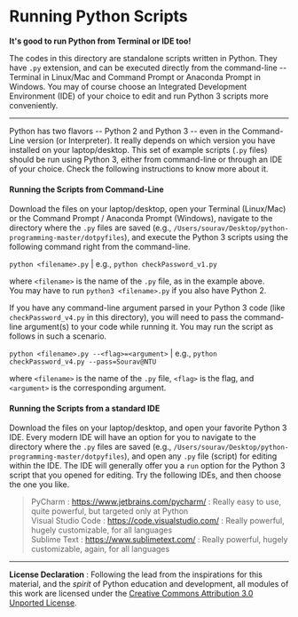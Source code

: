 # Running Python Scripts

**It's good to run Python from Terminal or IDE too!**

The codes in this directory are standalone scripts written in Python. They have `.py` extension, and can be executed directly from the command-line -- Terminal in Linux/Mac and Command Prompt or Anaconda Prompt in Windows. You may of course choose an Integrated Development Environment (IDE) of your choice to edit and run Python 3 scripts more conveniently.

---

Python has two flavors -- Python 2 and Python 3 -- even in the Command-Line version (or Interpreter). It really depends on which version you have installed on your laptop/desktop. This set of example scripts (`.py` files) should be run using Python 3, either from command-line or through an IDE of your choice. Check the following instructions to know more about it.

#### Running the Scripts from Command-Line

Download the files on your laptop/desktop, open your Terminal (Linux/Mac) or the Command Prompt / Anaconda Prompt (Windows), navigate to the directory where the `.py` files are saved (e.g., `/Users/sourav/Desktop/python-programming-master/dotpyfiles`), and execute the Python 3 scripts using the following command right from the command-line.

`python <filename>.py`   |   e.g., `python checkPassword_v1.py`    

where `<filename>` is the name of the `.py` file, as in the example above.      
You may have to run `python3 <filename>.py` if you also have Python 2.

If you have any command-line argument parsed in your Python 3 code (like `checkPassword_v4.py` in this directory), you will need to pass the command-line argument(s) to your code while running it. You may run the script as follows in such a scenario.

`python <filename>.py --<flag>=<argument>`   |   e.g., `python checkPassword_v4.py --pass=Sourav@NTU`          

where `<filename>` is the name of the `.py` file, `<flag>` is the flag, and `<argument>` is the corresponding argument.


#### Running the Scripts from a standard IDE

Download the files on your laptop/desktop, and open your favorite Python 3 IDE. Every modern IDE will have an option for you to navigate to the directory where the `.py` files are saved (e.g., `/Users/sourav/Desktop/python-programming-master/dotpyfiles`), and open any `.py` file (script) for editing within the IDE. The IDE will generally offer you a `run` option for the Python 3 script that you opened for editing. Try the following IDEs, and then choose the one you like.

> PyCharm : https://www.jetbrains.com/pycharm/ : Really easy to use, quite powerful, but targeted only at Python      
> Visual Studio Code : https://code.visualstudio.com/ : Really powerful, hugely customizable, for all languages       
> Sublime Text : https://www.sublimetext.com/ : Really powerful, hugely customizable, again, for all languages    

---

**License Declaration** : Following the lead from the inspirations for this material, and the *spirit* of Python education and development, all modules of this work are licensed under the [Creative Commons Attribution 3.0 Unported License](http://creativecommons.org/licenses/by/3.0/).
